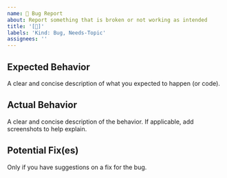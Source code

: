 ```yaml
---
name: 🐞 Bug Report
about: Report something that is broken or not working as intended
title: '[🐞]'
labels: 'Kind: Bug, Needs-Topic'
assignees: ''
---
```


<!--- Provide a general summary of the issue in the Title above -->

## Expected Behavior
A clear and concise description of what you expected to happen (or code).

## Actual Behavior
A clear and concise description of the behavior. If applicable, add screenshots to help explain.

## Potential Fix(es)
Only if you have suggestions on a fix for the bug.

